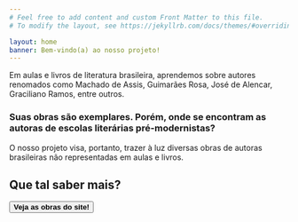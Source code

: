 ```yaml
---
# Feel free to add content and custom Front Matter to this file.
# To modify the layout, see https://jekyllrb.com/docs/themes/#overriding-theme-defaults

layout: home
banner: Bem-vindo(a) ao nosso projeto!
---
```


<script>
    let bgr = document.getElementById("bgr");
    let book = document.getElementById("book");
    let title = document.getElementById("title");


    window.addEventListener("scroll", function()
    {
        let scrollCoeff = (window.innerWidth / window.innerHeight)/(1.77);
        var scrollYValue = window.scrollY;

        bgr.style.top = -scrollYValue * (0.75 * scrollCoeff) + 'px';
        book.style.top = -scrollYValue * (0.5 * scrollCoeff)+ 'px';
        title.style.top = -scrollYValue * (0.25 * scrollCoeff) + 'px';
    });
</script>

<p> Em aulas e livros de literatura brasileira, aprendemos sobre autores renomados como Machado de Assis, Guimarães Rosa, José de Alencar, Graciliano Ramos, entre outros. </p>
<h3>Suas obras são exemplares. Porém, onde se encontram as autoras de escolas literárias pré-modernistas?</h3>

<p>O nosso projeto visa, portanto, trazer à luz diversas obras de autoras brasileiras não representadas em aulas e livros.</p>

<h2>Que tal saber mais?</h2>
<button class="button" onclick='window.open("{{ site.url }}/obras","_self")'><b>Veja as obras do site!</b></button>
